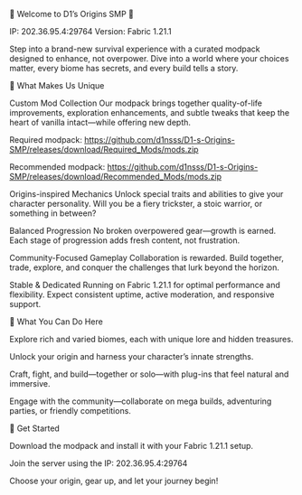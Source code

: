🌱 Welcome to D1’s Origins SMP 🌱

IP: 202.36.95.4:29764
Version: Fabric 1.21.1

Step into a brand-new survival experience with a curated modpack designed to enhance, not overpower. Dive into a world where your choices matter, every biome has secrets, and every build tells a story.

🔧 What Makes Us Unique

Custom Mod Collection
Our modpack brings together quality-of-life improvements, exploration enhancements, and subtle tweaks that keep the heart of vanilla intact—while offering new depth.

Required modpack: https://github.com/d1nsss/D1-s-Origins-SMP/releases/download/Required_Mods/mods.zip

Recommended modpack: https://github.com/d1nsss/D1-s-Origins-SMP/releases/download/Recommended_Mods/mods.zip

Origins-inspired Mechanics
Unlock special traits and abilities to give your character personality. Will you be a fiery trickster, a stoic warrior, or something in between?

Balanced Progression
No broken overpowered gear—growth is earned. Each stage of progression adds fresh content, not frustration.

Community-Focused Gameplay
Collaboration is rewarded. Build together, trade, explore, and conquer the challenges that lurk beyond the horizon.

Stable & Dedicated
Running on Fabric 1.21.1 for optimal performance and flexibility. Expect consistent uptime, active moderation, and responsive support.

🎯 What You Can Do Here

Explore rich and varied biomes, each with unique lore and hidden treasures.

Unlock your origin and harness your character’s innate strengths.

Craft, fight, and build—together or solo—with plug-ins that feel natural and immersive.

Engage with the community—collaborate on mega builds, adventuring parties, or friendly competitions.

🚀 Get Started

Download the modpack and install it with your Fabric 1.21.1 setup.

Join the server using the IP: 202.36.95.4:29764

Choose your origin, gear up, and let your journey begin!

